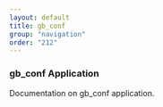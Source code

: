 ```yaml
---
layout: default
title: gb_conf
group: "navigation"
order: "212"
---
```

### gb_conf Application
Documentation on gb_conf application.
